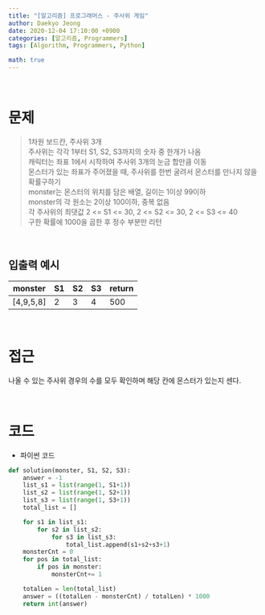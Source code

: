 ```yaml
---
title: "[알고리즘] 프로그래머스 - 주사위 게임"
author: Daekyo Jeong
date: 2020-12-04 17:10:00 +0900
categories: [알고리즘, Programmers]
tags: [Algorithm, Programmers, Python]

math: true
---
```



<br/>

# **문제**


> 1차원 보드칸, 주사위 3개   
> 주사위는 각각 1부터 S1, S2, S3까지의 숫자 중 한개가 나옴   
> 캐릭터는 좌표 1에서 시작하여 주사위 3개의 눈금 합만큼 이동   
> 몬스터가 있는 좌표가 주어졌을 때, 주사위를 한번 굴려서 몬스터를 만나지 않을 확률구하기       
> monster는 몬스터의 위치를 담은 배열, 길이는 1이상 99이하          
> monster의 각 원소는 2이상 100이하, 중복 없음    
> 각 주사위의 최댓값 2 <= S1 <= 30, 2 <= S2 <= 30, 2 <= S3 <= 40   
> 구한 확률에 1000을 곱한 후 정수 부분만 리턴   

<br/>

## **입출력 예시**

| monster | S1 | S2 | S3 | return |
|---------|----|----|----|--------|
| [4,9,5,8]	| 2 | 3 | 4 | 500 |

<br/>

# **접근**

나올 수 있는 주사위 경우의 수를 모두 확인하며 해당 칸에 몬스터가 있는지 센다.   

<br/>

# **코드**

- 파이썬 코드   

```py
def solution(monster, S1, S2, S3):
    answer = -1
    list_s1 = list(range(1, S1+1))
    list_s2 = list(range(1, S2+1))
    list_s3 = list(range(1, S3+1))
    total_list = []

    for s1 in list_s1:
        for s2 in list_s2:
            for s3 in list_s3:
                total_list.append(s1+s2+s3+1)
    monsterCnt = 0
    for pos in total_list:
        if pos in monster:
            monsterCnt+= 1

    totalLen = len(total_list)
    answer = ((totalLen - monsterCnt) / totalLen) * 1000
    return int(answer)
```

<br/>
